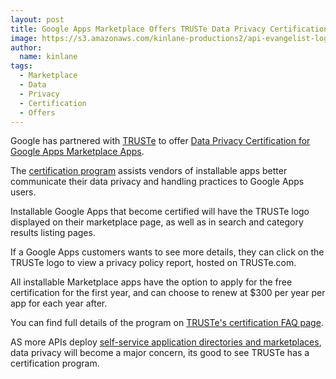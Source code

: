 ```yaml
---
layout: post
title: Google Apps Marketplace Offers TRUSTe Data Privacy Certification
image: https://s3.amazonaws.com/kinlane-productions2/api-evangelist-logos/api-evangelist-butterfly-vertical.png
author:
  name: kinlane
tags:
  - Marketplace
  - Data
  - Privacy
  - Certification
  - Offers
---
```

Google has partnered with [TRUSTe](http://www.truste.com "TRUSTe") to offer [Data Privacy Certification for Google Apps Marketplace Apps](http://googleappsdeveloper.blogspot.com/2011/05/truste-data-privacy-certification-now.html "Data Privacy Certification for Google Apps Marketplace Apps").

The [certification program](http://www.truste.com/google-apps/ "certification program") assists vendors of installable apps better communicate their data privacy and handling practices to Google Apps users.

Installable Google Apps that become certified will have the TRUSTe logo displayed on their marketplace page, as well as in search and category results listing pages.

If a Google Apps customers wants to see more details, they can click on the TRUSTe logo to view a privacy policy report, hosted on TRUSTe.com.

All installable Marketplace apps have the option to apply for the free certification for the first year, and can choose to renew at $300 per year per app for each year after.

You can find full details of the program on [TRUSTe's certification FAQ page](http://www.truste.com/google-apps/certification-faq.php "TRUSTe Certification Page").

AS more APIs deploy [self-service application directories and marketplaces](http://apievangelist.com/2011/04/08/anatomy-of-a-self-service-application-platforms/ "self-service application directories and marketplaces"), data privacy will become a major concern, its good to see TRUSTe has a certification program.